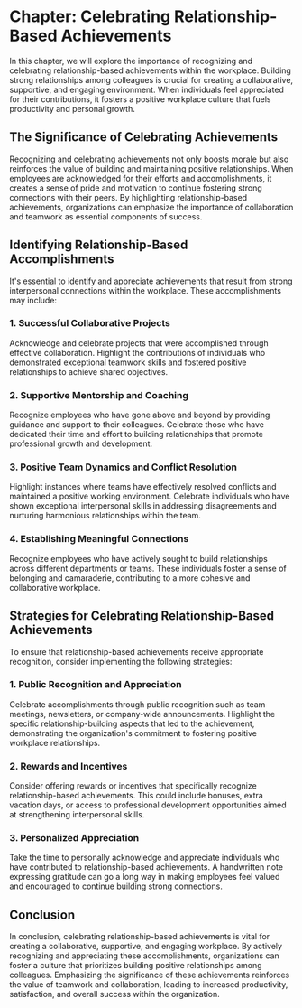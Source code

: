 Chapter: Celebrating Relationship-Based Achievements
====================================================

In this chapter, we will explore the importance of recognizing and celebrating relationship-based achievements within the workplace. Building strong relationships among colleagues is crucial for creating a collaborative, supportive, and engaging environment. When individuals feel appreciated for their contributions, it fosters a positive workplace culture that fuels productivity and personal growth.

The Significance of Celebrating Achievements
--------------------------------------------

Recognizing and celebrating achievements not only boosts morale but also reinforces the value of building and maintaining positive relationships. When employees are acknowledged for their efforts and accomplishments, it creates a sense of pride and motivation to continue fostering strong connections with their peers. By highlighting relationship-based achievements, organizations can emphasize the importance of collaboration and teamwork as essential components of success.

Identifying Relationship-Based Accomplishments
----------------------------------------------

It's essential to identify and appreciate achievements that result from strong interpersonal connections within the workplace. These accomplishments may include:

### 1. Successful Collaborative Projects

Acknowledge and celebrate projects that were accomplished through effective collaboration. Highlight the contributions of individuals who demonstrated exceptional teamwork skills and fostered positive relationships to achieve shared objectives.

### 2. Supportive Mentorship and Coaching

Recognize employees who have gone above and beyond by providing guidance and support to their colleagues. Celebrate those who have dedicated their time and effort to building relationships that promote professional growth and development.

### 3. Positive Team Dynamics and Conflict Resolution

Highlight instances where teams have effectively resolved conflicts and maintained a positive working environment. Celebrate individuals who have shown exceptional interpersonal skills in addressing disagreements and nurturing harmonious relationships within the team.

### 4. Establishing Meaningful Connections

Recognize employees who have actively sought to build relationships across different departments or teams. These individuals foster a sense of belonging and camaraderie, contributing to a more cohesive and collaborative workplace.

Strategies for Celebrating Relationship-Based Achievements
----------------------------------------------------------

To ensure that relationship-based achievements receive appropriate recognition, consider implementing the following strategies:

### 1. Public Recognition and Appreciation

Celebrate accomplishments through public recognition such as team meetings, newsletters, or company-wide announcements. Highlight the specific relationship-building aspects that led to the achievement, demonstrating the organization's commitment to fostering positive workplace relationships.

### 2. Rewards and Incentives

Consider offering rewards or incentives that specifically recognize relationship-based achievements. This could include bonuses, extra vacation days, or access to professional development opportunities aimed at strengthening interpersonal skills.

### 3. Personalized Appreciation

Take the time to personally acknowledge and appreciate individuals who have contributed to relationship-based achievements. A handwritten note expressing gratitude can go a long way in making employees feel valued and encouraged to continue building strong connections.

Conclusion
----------

In conclusion, celebrating relationship-based achievements is vital for creating a collaborative, supportive, and engaging workplace. By actively recognizing and appreciating these accomplishments, organizations can foster a culture that prioritizes building positive relationships among colleagues. Emphasizing the significance of these achievements reinforces the value of teamwork and collaboration, leading to increased productivity, satisfaction, and overall success within the organization.

